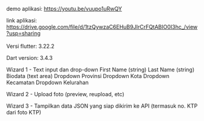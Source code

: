 demo aplikasi: https://youtu.be/vuupo1uRwQY <br>

link aplikasi: https://drive.google.com/file/d/1tzQywzaC6EHuB9JIrCrFQtABIO0I3hc_/view?usp=sharing <br>
<br>
Versi flutter: 3.22.2<br>

Dart version: 3.4.3 <br>

Wizard 1 - Text input dan drop-down First Name (string) Last Name (string) Biodata (text area) Dropdown Provinsi Dropdown Kota Dropdown Kecamatan Dropdown Kelurahan

Wizard 2 - Upload foto (preview, reupload, etc)

Wizard 3 - Tampilkan data JSON yang siap dikirim ke API (termasuk no. KTP dari foto KTP)
